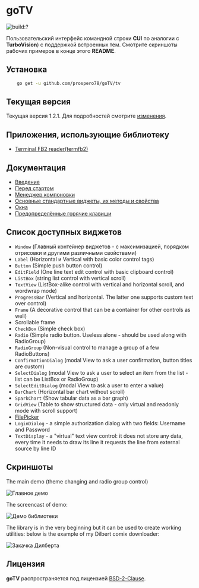 # goTV

![build:?](https://travis-ci.org/prospero78/goTV.svg)

Пользовательский интерфейс командной строки **CUI** по аналогии с **TurboVision**) с поддержкой встроенных тем. Смотрите скриншоты рабочих примеров в конце этого **README**.

## Установка

```bash
    go get -u github.com/prospero78/goTV/tv
```

## Текущая версия

Текущая версия 1.2.1. Для подробностей смотрите [изменения](./changelog.md).

## Приложения, использующие библиотеку

- [Terminal FB2 reader(termfb2)](https://github.com/VladimirMarkelov/termfb2)

## Документация

- [Введение](./docs/intro.md)
- [Перед стартом](./docs/hello.md)
- [Менеджер компоновки](./docs/layout.md)
- [Основные стандартные виджеты, их методы и свойства](./docs/widget.md)
- [Окна](./docs/window.md)
- [Предопределённые горячие клавиши](./docs/hotkeys.md)

## Список доступных виджетов

- `Window` (Главный контейнер виджетов - с максимизацией, порядком отрисовки и другими различными свойствами)
- `Label` (Horizontal и Vertical with basic color control tags)
- `Button` (Simple push button control)
- `EditField` (One line text edit control with basic clipboard control)
- `ListBox` (string list control with vertical scroll)
- `TextView` (ListBox-alike control with vertical and horizontal scroll, and wordwrap mode)
- `ProgressBar` (Vertical and horizontal. The latter one supports custom text over control)
- `Frame` (A decorative control that can be a container for other controls as well)
- Scrollable frame
- `CheckBox` (Simple check box)
- `Radio` (Simple radio button. Useless alone - should be used along with RadioGroup)
- `RadioGroup` (Non-visual control to manage a group of a few RadioButtons)
- `ConfirmationDialog` (modal View to ask a user confirmation, button titles are custom)
- `SelectDialog` (modal View to ask a user to select an item from the list - list can be ListBox or RadioGroup)
- `SelectEditDialog` (modal View to ask a user to enter a value)
- `BarChart` (Horizontal bar chart without scroll)
- `SparkChart` (Show tabular data as a bar graph)
- `GridView` (Table to show structured data - only virtual and readonly mode with scroll support)
- [FilePicker](./docs/fselect.md)
- `LoginDialog` - a simple authorization dialog with two fields: Username and Password
- `TextDisplay` - a "virtual" text view control: it does not store any data, every time it needs to draw its line it requests the line from external source by line ID

## Скриншоты

The main demo (theme changing and radio group control)

![Главное демо](./demos/clui_demo_main.gif)

The screencast of demo:

![Демо библиотеки](./demos/demo.gif)

The library is in the very beginning but it can be used to create working utilities: below is the example of my Dilbert comix downloader:

![Закачка Дилберта](./demos/dilbert_demo.gif)

## Лицензия

**goTV** распространяется под лицензией [BSD-2-Clause](./docs/LICENSE.md).
